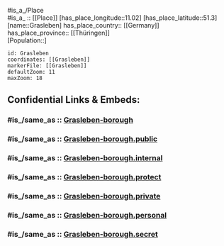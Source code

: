 ﻿---
confidential: public
isDeleted: false
location:
- 52.33
- 10.98
mapmarker: city
mapzoom:
- 7
- 12
SpocWebEntityId: 30544
tags:
- geo/City
type: City
---

#is_a_/Place  
#is_a_ :: [[Place]] 
[has_place_longitude::11.02] 
[has_place_latitude::51.3] 
[name::Grasleben] 
has_place_country:: [[Germany]]  
has_place_province:: [[Thüringen]]  
[Population::] 



```leaflet
id: Grasleben
coordinates: [[Grasleben]] 
markerFile: [[Grasleben]] 
defaultZoom: 11 
maxZoom: 18
```


## Confidential Links & Embeds: 

### #is_/same_as :: [Grasleben-borough](/_Standards/Earth/Continent/Europe/Europe~Central/Germany/Germany~West/Niedersachsen/counties~Niedersachsen/Helmstedt/cities~Helmstedt/Grasleben/boroughs~Grasleben/Grasleben-borough.md) 

### #is_/same_as :: [Grasleben-borough.public](/_public/Earth/Continent/Europe/Europe~Central/Germany/Germany~West/Niedersachsen/counties~Niedersachsen/Helmstedt/cities~Helmstedt/Grasleben/boroughs~Grasleben/Grasleben-borough.public.md) 

### #is_/same_as :: [Grasleben-borough.internal](/_internal/Earth/Continent/Europe/Europe~Central/Germany/Germany~West/Niedersachsen/counties~Niedersachsen/Helmstedt/cities~Helmstedt/Grasleben/boroughs~Grasleben/Grasleben-borough.internal.md) 

### #is_/same_as :: [Grasleben-borough.protect](/_protect/Earth/Continent/Europe/Europe~Central/Germany/Germany~West/Niedersachsen/counties~Niedersachsen/Helmstedt/cities~Helmstedt/Grasleben/boroughs~Grasleben/Grasleben-borough.protect.md) 

### #is_/same_as :: [Grasleben-borough.private](/_private/Earth/Continent/Europe/Europe~Central/Germany/Germany~West/Niedersachsen/counties~Niedersachsen/Helmstedt/cities~Helmstedt/Grasleben/boroughs~Grasleben/Grasleben-borough.private.md) 

### #is_/same_as :: [Grasleben-borough.personal](/_personal/Earth/Continent/Europe/Europe~Central/Germany/Germany~West/Niedersachsen/counties~Niedersachsen/Helmstedt/cities~Helmstedt/Grasleben/boroughs~Grasleben/Grasleben-borough.personal.md) 

### #is_/same_as :: [Grasleben-borough.secret](/_secret/Earth/Continent/Europe/Europe~Central/Germany/Germany~West/Niedersachsen/counties~Niedersachsen/Helmstedt/cities~Helmstedt/Grasleben/boroughs~Grasleben/Grasleben-borough.secret.md)

